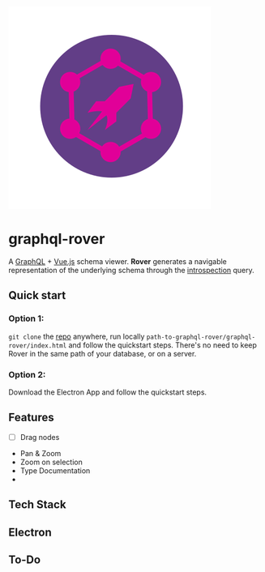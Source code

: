 ![GraphQL Rover](./img/logo.png)

# graphql-rover
A [GraphQL](http://graphql.org/) + [Vue.js](https://vuejs.org/) schema viewer. **Rover** generates a navigable representation of the underlying schema through the [introspection](http://graphql.org/learn/introspection/) query.


## Quick start

### Option 1:
`git clone` the [repo](https://github.com/Brbb/graphql-rover.git) anywhere, run locally `path-to-graphql-rover/graphql-rover/index.html` and follow the quickstart steps. There's no need to keep Rover in the same path of your database, or on a server.

### Option 2:
Download the Electron App and follow the quickstart steps.


## Features
- [ ] Drag nodes
- Pan & Zoom
- Zoom on selection
- Type Documentation
- 

## Tech Stack
## Electron
## To-Do



